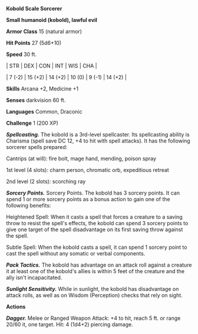 **Kobold Scale Sorcerer**

**Small humanoid (kobold), lawful evil**

**Armor Class** 15 (natural armor)

**Hit Points** 27 (5d6+10)

**Speed** 30 ft.

|   STR   |   DEX   |   CON   |   INT   |   WIS   |   CHA   |
  
| 7 (-2) | 15 (+2) | 14 (+2) | 10 (0) | 9 (-1) | 14 (+2) |

**Skills** Arcana +2, Medicine +1

**Senses** darkvision 60 ft.

**Languages** Common, Draconic

**Challenge** 1 (200 XP)

***Spellcasting.*** The kobold is a 3rd-level spellcaster. Its spellcasting ability is Charisma (spell save DC 12, +4 to hit with spell attacks). It has the following sorcerer spells prepared:

Cantrips (at will): fire bolt, mage hand, mending, poison spray

1st level (4 slots): charm person, chromatic orb, expeditious retreat

2nd level (2 slots): scorching ray

***Sorcery Points.*** Sorcery Points. The kobold has 3 sorcery points. It can spend 1 or more sorcery points as a bonus action to gain one of the following benefits:

Heightened Spell: When it casts a spell that forces a creature to a saving throw to resist the spell's effects, the kobold can spend 3 sorcery points to give one target of the spell disadvantage on its first saving throw against the spell.

Subtle Spell: When the kobold casts a spell, it can spend 1 sorcery point to cast the spell without any somatic or verbal components.

***Pack Tactics.*** The kobold has advantage on an attack roll against a creature it at least one of the kobold's allies is within 5 feet of the creature and the ally isn't incapacitated.

***Sunlight Sensitivity.*** While in sunlight, the kobold has disadvantage on attack rolls, as well as on Wisdom (Perception) checks that rely on sight.

**Actions**

***Dagger.*** Melee or Ranged Weapon Attack: +4 to hit, reach 5 ft. or range 20/60 it, one target. Hit: 4 (1d4+2) piercing damage.

